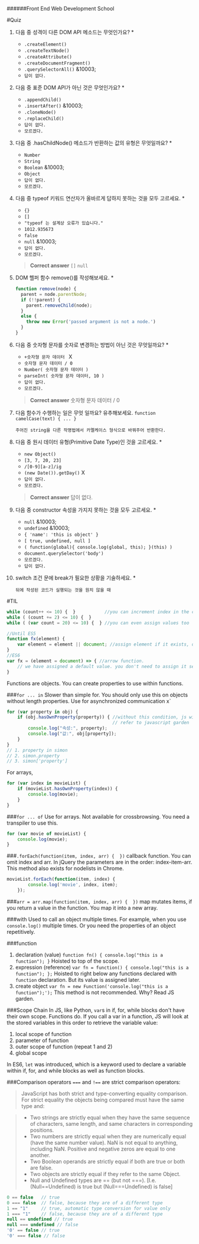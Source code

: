 ######Front End Web Development School

#Quiz
1. 다음 중 성격이 다른 DOM API 메소드는 무엇인가요? *
	- `.createElement()`
	- `.createTextNode()`
	- `.createAttribute()`
	- `.createDocumentFragment()`
	- `.querySelectorAll()` &10003;
	- `답이 없다.`
 
2. 다음 중 표준 DOM API가 아닌 것은 무엇인가요? *
	- `.appendChild()`
	- `.insertAfter()` &10003;
	- `.cloneNode()`
	- `.replaceChild()`
	- `답이 없다.`
	- `모르겠다.`
 
3. 다음 중 .hasChildNode() 메소드가 반환하는 값의 유형은 무엇일까요? *
	- `Number`
	- `String`
	- `Boolean` &10003;
	- `Object`
	- `답이 없다.`
	- `모르겠다.`
 
4. 다음 중 typeof 키워드 연산자가 올바르게 답하지 못하는 것을 모두 고르세요. *
	- `{}`
	- `[]`
	- `"typeof 는 설계상 오류가 있습니다."`
	- `1012.935673`
	- `false`
	- `null` &10003;
	- `답이 없다.`
	- `모르겠다.`

	>**Correct answer**
	>`[]`
	>`null`

5. DOM 헬퍼 함수 remove()를 작성해보세요. *

	```javascript
	function remove(node) {
	  parent = node.parentNode;
	  if (!!parent) {
	    parent.removeChild(node);
	  }
	  else {
	    throw new Error('passed argument is not a node.')
	  }
	}
	```
 
6. 다음 중 숫자형 문자를 숫자로 변경하는 방법이 아닌 것은 무엇일까요? *
	- `+숫자형 문자 데이터 ` X
	- `숫자형 문자 데이터 / 0`
	- `Number( 숫자형 문자 데이터 )`
	- `parseInt( 숫자형 문자 데이터, 10 )`
	- `답이 없다.`
	- `모르겠다.`

	> **Correct answer**
	> 숫자형 문자 데이터 / 0

7. 다음 함수가 수행하는 일은 무엇 일까요? 유추해보세요. `function camelCase(text) { ... }`

	```
	주어진 string을 다른 작명법에서 카멜케이스 형식으로 바꿔주어 반환한다.
	```
 
8. 다음 중 원시 데이터 유형(Primitive Date Type)인 것을 고르세요. *
	- `new Object()`
	- `[3, 7, 20, 23]`
	- `/[0-9][a-z]/ig`
	- `(new Date()).getDay()` X
	- `답이 없다.`
	- `모르겠다.`

	>**Correct answer**
	>답이 없다.
 
9. 다음 중 constructor 속성을 가지지 못하는 것을 모두 고르세요. *
	- `null` &10003;
	- `undefined` &10003;
	- `{ 'name': 'this is object' }`
	- `[ true, undefined, null ]`
	- `( function(global){ console.log(global, this); }(this) )`
	- `document.querySelector('body')`
	- `모르겠다.`
	- `답이 없다.`

10. switch 조건 문에 break가 필요한 상황을 기술하세요. *

	```
	뒤에 작성된 코드가 실행되는 것을 원치 않을 때
	```


#TIL
```javascript
while (count++ <= 10) {  }           //you can increment index in the condition statement.
while ( (count += 2) <= 10) {  } 
while ( (var count = 20) <= 10) {  } //you can even assign values too
```

```javascript
//Until ES5
function fx(element) {
	var element = element || document; //assign element if it exists, document if not.
}
//ES6
var fx = (element = document) => { //arrow function. 
	// we have assigned a default value. you don't need to assign it separately. 
}

```
Functions are objects. You can create properties to use within functions.

###`for ... in`
Slower than simple for. You should only use this on objects without length properties. Use for asynchronized communication x` 

```javascript
for (var property in obj) {
	if (obj.hasOwnProperty(property)) { //without this condition, js will search through its ancestors for the property.
                                        // refer to javascript garden
		console.log("속성:", property);
		console.log("값:", obj[property]);
	}
}
// 1. property in simon
// 2. simon.property
// 3. simon['property']
```
For arrays,

```javascript
for (var index in movieList) {
	if (movieList.hasOwnProperty(index)) {
		console.log(movie);
	}
}
```

###`for ... of`
Use for arrays. Not available for crossbrowsing. You need a transpiler to use this.

```javascript
for (var movie of movieList) {
	console.log(movie);
}
```

###`.forEach(function(item, index, arr) {  })`
callback function. You can omit index and arr. In jQuery the parameters are in the order: index-item-arr. This method also exists for nodelists in Chrome.

```javascript
movieList.forEach(function(item, index) {
		console.log('movie', index, item);
	});
```

###`arr = arr.map(function(item, index, arr) {  })`
map mutates items, if you return a value in the function. You map it into a new array. 


###with
Used to call an object multiple times. For example, when you use `console.log()` multiple times. Or you need the properties of an object repetitively.

###function
1. declaration (value) `function fn() { console.log("this is a function"); }`
	Hoisted to top of the scope.
1. expression (reference) `var fn = function() { console.log("this is a function"); };`
	Hoisted to right below any functions declared with `function` declaration. But its value is assigned later.
1. create object `var fn = new Function('console.log("this is a function");');`
	This method is not recommended. Why? Read JS garden.

###Scope Chain
In JS, like Python, `var`s in if, for, while blocks don't have their own scope. Functions do. If you call a var in a function, JS will look at the stored variables in this order to retrieve the variable value:

1. local scope of function
1. parameter of function
1. outer scope of function (repeat 1 and 2)
1. global scope

In ES6, `let` was introduced, which is a keyword used to declare a variable within if, for, and while blocks as well as function blocks.

###Comparison operators
`===` and `!==` are strict comparison operators:

>JavaScript has both strict and type-converting equality comparison. For strict equality the objects being compared must have the same type and:

>	- Two strings are strictly equal when they have the same sequence of characters, same length, and same characters in corresponding positions.
>	- Two numbers are strictly equal when they are numerically equal (have the same number value). NaN is not equal to anything, including NaN. Positive and negative zeros are equal to one another.
>	- Two Boolean operands are strictly equal if both are true or both are false.
>	- Two objects are strictly equal if they refer to the same Object.
>	- Null and Undefined types are == (but not ===). [I.e. (Null==Undefined) is true but (Null===Undefined) is false]

```javascript
0 == false   // true
0 === false  // false, because they are of a different type
1 == "1"     // true, automatic type conversion for value only
1 === "1"    // false, because they are of a different type
null == undefined // true
null === undefined // false
'0' == false // true
'0' === false // false
```